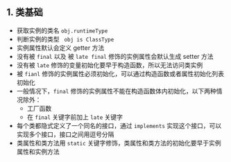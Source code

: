 ## 1. 类基础

- 获取实例的类名 `obj.runtimeType`
- 判断实例的类型 ` obj is ClassType`
- 实例属性默认会定义 getter 方法
- 没有被 `final` 以及 被 `late final` 修饰的实例属性会默认生成 setter 方法
- 没有被 `late` 修饰的变量初始化要早于构造函数，所以无法访问类实例
- 被 `fianl` 修饰的实例属性必须初始化，可以通过构造函数或者属性初始化列表初始化
- 一般情况下，`final` 修饰的实例属性不能在构造函数体内初始化，以下两种情况除外：
  - 工厂函数
  - 在 `final` 关键字前加上 `late` 关键字
- 每个类都隐式定义了一个同名的接口，通过 `implements` 实现这个接口，可以实现多个接口，接口之间用逗号分隔
- 类属性和类方法用 `static` 关键字修饰，类属性和类方法的初始化要早于实例属性和实例方法
